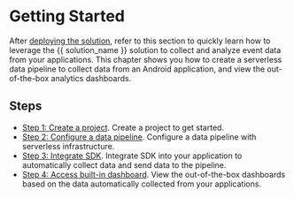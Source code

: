 # Getting Started

After [deploying the solution](../deployment/index.md), refer to this section to quickly learn how to leverage the {{ solution_name }} solution to collect and analyze event data from your applications. This chapter shows you how to create a serverless data pipeline to collect data from an Android application, and view the out-of-the-box analytics dashboards. 

## Steps 

- [Step 1: Create a project](./1.create-project.md). Create a project to get started.
- [Step 2: Configure a data pipeline](./2.config-pipeline.md). Configure a data pipeline with serverless infrastructure.
- [Step 3: Integrate SDK](./3.integrate-sdk.md). Integrate SDK into your application to automatically collect data and send data to the pipeline.
- [Step 4: Access built-in dashboard](./4.view-dashboard.md). View the out-of-the-box dashboards based on the data automatically collected from your applications.  
